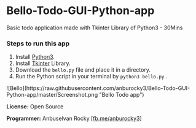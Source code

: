 # Bello-Todo-GUI-Python-app
Basic todo application made with Tkinter Library of Python3 - 30Mins
<h3>Steps to run this app</h3>
<ol>
	<li>Install <a href="https://www.python.org/downloads/">Python3</a>.</li>
	<li>Install <a href="https://docs.python.org/3/library/tkinter.html">Tkinter</a> Library.</li>
	<li>Download the <code>bello.py</code> file and place it in a directory.</li>
	<li>Run the Python script in your terminal by <code>python3 bello.py</code> .</li>
</ol>
![Bello](https://raw.githubusercontent.com/anburocky3/Bello-Todo-GUI-Python-app/master/Screenshot.png "Bello Todo app")


<p><strong>License:</strong> Open Source</p>
<p><strong>Programmer:</strong> Anbuselvan Rocky [<a href="https:fb.me/anburocky3" target="_blank">fb.me/anburocky3</a>]</p>
